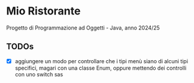 # Mio Ristorante

Progetto di Programmazione ad Oggetti - Java, anno 2024/25

## TODOs

- [x] aggiungere un modo per controllare che i tipi menù siano di alcuni tipi
      specifici, magari con una classe Enum, oppure mettendo dei controlli con
      uno switch
sas